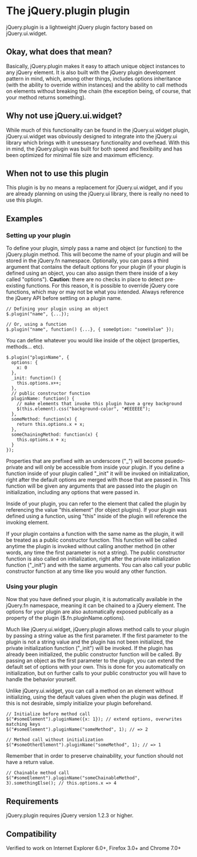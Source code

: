 # The jQuery.plugin plugin

jQuery.plugin is a lightweight jQuery plugin factory based on jQuery.ui.widget.

## Okay, what does that mean?

Basically, jQuery.plugin makes it easy to attach unique object instances to any jQuery element. It is also built with the jQuery
plugin development pattern in mind, which, among other things, includes options inheritance (with the ability to override
within instances) and the ability to call methods on elements without breaking the chain (the exception being, of
course, that your method returns something).

## Why not use jQuery.ui.widget?

While much of this functionality can be found in the jQuery.ui.widget plugin, jQuery.ui.widget was obviously designed to 
integrate into the jQuery.ui library which brings with it unessesary functionality and overhead. With this in mind, the 
jQuery.plugin was built for both speed and flexibility and has been optimized for minimal file size and maximum efficiency.

## When not to use this plugin

This plugin is by no means a replacement for jQuery.ui.widget, and if you are already planning on using the jQuery.ui
library, there is really no need to use this plugin.

## Examples

### Setting up your plugin

To define your plugin, simply pass a name and object (or function) to the jQuery.plugin method. This will become the
name of your plugin and will be stored in the jQuery.fn namespace. Optionally, you can pass a third argument
that contains the default options for your plugin (if your plugin is defined using an object, you can also
assign them there inside of a key called "options"). __Caution__: there are no checks in place to detect
pre-existing functions. For this reason, it is possible to override jQuery core functions, which may or may
not be what you intended. Always reference the jQuery API before settling on a plugin name.

    // Defining your plugin using an object
    $.plugin("name", {...});

    // Or, using a function
    $.plugin("name", function() {...}, { someOption: "someValue" });

You can define whatever you would like inside of the object (properties, methods... etc).

    $.plugin("pluginName", {
      options: {
        x: 0
      },
      _init: function() {
        this.options.x++;
      },
      // public constructor function
      pluginName: function() {
        // make elements that invoke this plugin have a grey background
        $(this.element).css("background-color", "#EEEEEE");
      },
      someMethod: function(x) {
        return this.options.x + x;
      },
      someChainingMethod: function(x) {
        this.options.x + x;
      }
    });

Properties that are prefixed with an underscore ("_") will become psuedo-private and will only be accessible
from inside your plugin. If you define a function inside of your plugin called "_init" it will be invoked on
initialization, right after the default options are merged with those that are passed in. This function will
be given any arguments that are passed into the plugin on initialization, including any options that were
passed in.

Inside of your plugin, you can refer to the element that called the plugin by referencing the value
"this.element" (for object plugins). If your plugin was defined using a function, using "this" inside of the
plugin will reference the invoking element.

If your plugin contains a function with the same name as the plugin, it will be treated as a public
constructor function. This function will be called anytime the plugin is invoked without calling another
method (in other words, any time the first parameter is not a string). The public constructor function is also
called on initialization, right after the private initialization function ("_init") and with the same
arguments. You can also call your public constructor function at any time like you would any other function.

### Using your plugin

Now that you have defined your plugin, it is automatically available in the jQuery.fn namespace, meaning it can be
chained to a jQuery element. The options for your plugin are also automatically exposed publically as a property
of the plugin ($.fn.pluginName.options).

Much like jQuery.ui.widget, jQuery.plugin allows method calls to your plugin by passing a string value as the
first parameter.  If the first parameter to the plugin is not a string value and the plugin has not been initialized,
the private initialization function ("_init") will be invoked. If the plugin has already been initialized, the public
constructor function will be called. By passing an object as the first parameter to the plugin, you can extend the
default set of options with your own. This is done for you automatically on initialization, but on further calls to
your public constructor you will have to handle the behavior yourself.

Unlike jQuery.ui.widget, you can call a method on an element without initializing, using the default values given when
the plugin was defined. If this is not desirable, simply initialize your plugin beforehand.

    // Initialize before method call
    $("#someElement").pluginName({x: 1}); // extend options, overwrites matching keys
    $("#someElement").pluginName("someMethod", 1); // => 2

    // Method call without initialization
    $("#someOtherElement").pluginName("someMethod", 1); // => 1

Remember that in order to preserve chainability, your function should not have a return value.

    // Chainable method call
    $("#someElement").pluginName("someChainableMethod", 3).somethingElse(); // this.options.x => 4

## Requirements

jQuery.plugin requires jQuery version 1.2.3 or higher.

## Compatibility

Verified to work on Internet Explorer 6.0+, Firefox 3.0+ and Chrome 7.0+
